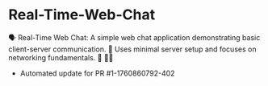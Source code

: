 # Real-Time-Web-Chat
🗣️ Real-Time Web Chat: A simple web chat application demonstrating basic client-server communication. 💬 Uses minimal server setup and focuses on networking fundamentals. 📡 🧑‍💻


- Automated update for PR #1-1760860792-402